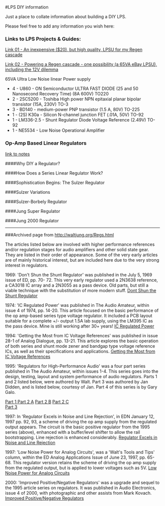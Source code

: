 #LPS DIY information

Just a place to collate information about building a DIY LPS.

Please feel free to add any information you wish here:







### Links to LPS Projects & Guides:

[Link 01 - An inexpensive ($20), but high quality, LPSU for my Regen cascade ](http://www.computeraudiophile.com/blogs/daudio/moving-inexpensive-%2420-high-quality-lpsu-my-regen-cascade-warning-some-diy-688/)

[Link 02 - Powering a Regen cascade - one possibility (a 65VA eBay LPSU), including the 12V dilemma](http://www.computeraudiophile.com/blogs/daudio/powering-regen-cascade-one-possibility-65va-ebay-lpsu-including-12v-dilemma-687/)

65VA Ultra Low Noise linear Power supply

- 4 - U860 - ON Semiconductor ULTRA FAST DIODE (25 and 50 Nanosecond Recovery Time) (8A 600V) TO220
- 2 - 2SC5200 - Toshiba High power NPN epitaxial planar bipolar transistor (15A, 230V) TO-3
- 3 - BD140 - medium-power PNP transistor (1.5 A, 80V) TO-225
- 1 - (2S) K30a - Silicon N-channel junction FET (.01A, 50V) TO-92
- 1 - LM336-2.5 - Shunt Regulator Diode Voltage Reference (2.49V) TO-92
- 1 - NE5534 - Low Noise Operational Amplifier

### Op-Amp Based Linear Regulators
[link to notes](https://tangentsoft.net/elec/opamp-linreg.html)

####Why DIY a Regulator?

####How Does a Series Linear Regulator Work?

####Sophistication Begins: The Sulzer Regulator

####Sulzer Variations

####Sulzer-Borbely Regulator

####Jung Super Regulator

####Jung 2000 Regulator


---

###Archived page from http://waltjung.org/Regs.html

The articles listed below are involved with higher performance references and/or regulation stages 
for audio amplifiers and other solid state gear. They are listed in their order of appearance. Some of 
the very early articles are of mainly historical interest, but are included here due to the very strong 
interest in regulators.

1969: 'Don't Shun the Shunt Regulator' was published in the July 5, 1969 issue of ED, pp. 70-
72. This very early regulator used a 2N3638 reference, a CA3018 IC array and a 2N3055 as 
a pass device. Old parts, but still a viable technique with the substitution of more modern 
stuff.   [Dont Shun the Shunt Regulator](https://github.com/rootscript/audio-dump/blob/master/_PDF/Dont_Shun_the_Shunt_Regulator.pdf)

1974: 'IC Regulated Power' was published in The Audio Amateur, within issue 4 of 1974, pp. 
14-20. This article focused on the basic performance of the op amp-based series type 
voltage regulator. It included a PCB layout suitable for a complete +/- output 1.5A lab supply, 
using the LM395 IC as the pass device. Mine is still working after 30+ years!    [IC Regulated 
Power ](https://github.com/rootscript/audio-dump/blob/master/_PDF/IC_Regulated_Power.pdf) 

1994: 'Getting the Most from IC Voltage References' was published in issue 28-1 of Analog 
Dialogue, pp. 13-21. This article explores the basic operation of both series and shunt mode 
zener and bandgap type voltage reference ICs, as well as their specifications and 
applications.  [Getting the Most from IC Voltage References](https://github.com/rootscript/audio-dump/blob/master/_PDF/Getting_the_Most_from_IC_Voltage_References.pdf)

1995: 'Regulators for High-Performance Audio' was a four part series published in The 
Audio Amateur, within issues 1-4. This series goes into the design, testing, layout and 
system performance of audio regulators. Parts 1 and 2 listed below, were authored by Walt. 
Part 3 was authored by Jan Didden, and is listed below, courtesy of Jan. Part 4 of this series 
is by Gary Galo.

[Part 1 ](https://github.com/rootscript/audio-dump/blob/master/_PDF/Regs_for_High_Perf_Audio_1.pdf) 
[Part 2 A](https://github.com/rootscript/audio-dump/blob/master/_PDF/Regs_for_High_Perf_Audio_2_A.pdf)
[Part 2 B](https://github.com/rootscript/audio-dump/blob/master/_PDF/Regs_for_High_Perf_Audio_2_B.pdf)
[Part 2 C](https://github.com/rootscript/audio-dump/blob/master/_PDF/Regs_for_High_Perf_Audio_2_C.pdf)  
[Part 3](https://github.com/rootscript/audio-dump/blob/master/_PDF/Regs_for_High_Perf_Audio_3.pdf)

1997: In 'Regulator Excels in Noise and Line Rejection', in EDN January 12, 1997 pp. 92, 93, 
a scheme of driving the op amp supply from the regulated output appears. The circuit is the 
basic positive regulator from the 1995 series (above), enhanced with a buffer/level shifter to 
allow the rail bootstrapping. Line rejection is enhanced considerably. [Regulator Excels in 
Noise and Line Rejection](https://github.com/rootscript/audio-dump/blob/master/_PDF/Regulator_Excels_In_Noise_and_Line_Rejection.pdf)

1997: 'Low Noise Power for Analog Circuits', was a 'Walt's Tools and Tips' column, within the 
ED Analog Applications Issue of June 23, 1997, pp. 65-68. This regulator version retains the 
scheme of driving the op amp supply from the regulated output, but is applied to lower 
voltages such as 5V.   [Low Noise Power for Analog Circuits](https://github.com/rootscript/audio-dump/blob/master/_PDF/Low_Noise_Power_for_Analog_Circuits.pdf)

2000: 'Improved Positive/Negative Regulators' was a upgrade and sequel to the 1995 article 
series on regulators. It was published in Audio Electronics, issue 4 of 2000, with 
photographic and other assists from Mark Kovach. [Improved Positive/Negative Regulators](https://github.com/rootscript/audio-dump/blob/master/_PDF/Improved_PN_Regs.pdf)